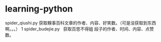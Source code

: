 # learning-python
spider_qiushi.py  获取糗事百科文章的作者、内容、好笑数。（可是没获取到东西啊。。。）  1
spider_budejie.py   获取百思不得姐 段子的作者、时间、内容、点赞数。</br>
